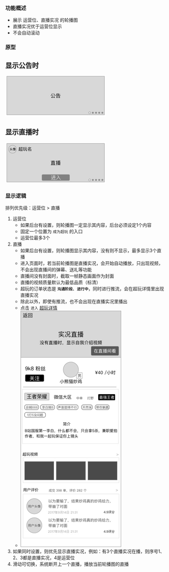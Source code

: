 ### 功能概述
* 展示 运营位、直播实况 的轮播图
* 直播实况优于运营位显示
* 不会自动滚动


### 原型
显示公告时
---
![](img/模块-公布栏-公告.jpg)

显示直播时
---
![](img/模块-公布栏-直播.jpg)


### 显示逻辑
排列优先级：运营位 > 直播

1. 运营位
	* 如果后台有设置，则轮播图一定显示其内容，后台必须设定1个内容
	* 固定一个位置为 `成为超玩` 的入口
	* 运营位最多3个
2. 直播
	* 如果后台有设置，则轮播图显示其内容，没有则不显示，最多显示3个直播
	* 进入页面时，若当前轮播图是直播实况，会开始自动播放，只出现视频，不会出现直播间的弹幕、送礼等功能
	* 直播间没有封面时，截取一帧静态画面作为封面
	* 直播的视频质量默认为最低品质（标清）
	* 超玩的订单状态是 **`沟通阶段`**、**`进行中`**，同时进行推流，会在超玩详情里出现直播实况
	* 除此以外，即使有推流，也不会出现在直播实况里播出
	* 点击 `进入` [超玩详情](xplayer-info.md)
	* ![](img/超玩详情-超玩自己看.jpg)
3. 如果同时设置，则优先显示直播实况，例如：有3个直播实况在播，则序号1、2、3都是直播实况，4是运营位
4. 滑动可切换，系统断开上一个直播，播放当前轮播图的直播

